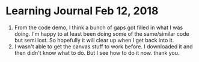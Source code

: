 # Learning Journal Feb 12, 2018
1. From the code demo, I think a bunch of gaps got filled in what I was doing.  I'm happy to at least been doing some of the same/similar code but semi lost.  So hopefully it will clear up when I get back into it.
2. I wasn't able to get the canvas stuff to work before. I downloaded it and then didn't know what to do. But I see how to do it now.  thank you.